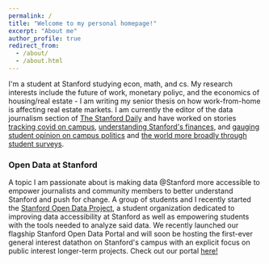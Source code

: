 ```yaml
---
permalink: /
title: "Welcome to my personal homepage!"
excerpt: "About me"
author_profile: true
redirect_from: 
  - /about/
  - /about.html
---
```



I'm a student at Stanford studying econ, math, and cs. My research interests include the future of work, monetary poliyc, and the economics of housing/real estate - I am writing my senior thesis on how work-from-home is affecting real estate markets. I am currently the editor of the data journalism section of [The Stanford Daily](https://stanforddaily.com) and have worked on stories [tracking covid on campus](https://stanforddaily.com/2020/10/11/tracking-covid-19-at-stanford/), [understanding Stanford's finances](https://stanforddaily.com/2020/03/05/stanford-as-a-vc/), and [gauging student opinion on campus politics](https://stanforddaily.com/2020/09/28/i-will-miss-everything-student-survey-shows-changed-plans-for-many-in-the-new-academic-year/) and [the world more broadly through student surveys](https://stanforddaily.com/2020/06/14/the-class-of-2020-by-the-numbers/). 


### Open Data at Stanford
A topic I am passionate about is making data @Stanford more accessible to empower journalists and community members to better understand Stanford and push for change. A group of students and I recently started the [Stanford Open Data Project](https://stanfordopendata.org/#/), a student organization dedicated to improving data accessibility at Stanford as well as empowering students with the tools needed to analyze said data. We recently launched our flagship Stanford Open Data Portal and will soon be hosting the first-ever general interest datathon on Stanford's campus with an explicit focus on public interest longer-term projects. Check out our portal [here!](https://stanfordopendata.org/#/)


